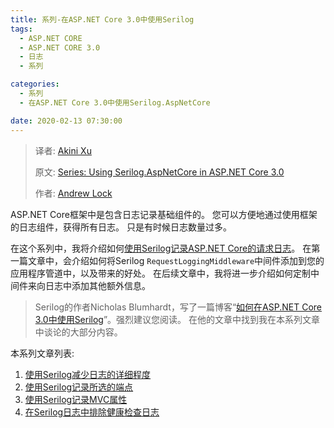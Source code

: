 ```yaml
---
title: 系列-在ASP.NET Core 3.0中使用Serilog
tags: 
  - ASP.NET CORE
  - ASP.NET CORE 3.0
  - 日志
  - 系列

categories:
  - 系列
  - 在ASP.NET Core 3.0中使用Serilog.AspNetCore

date: 2020-02-13 07:30:00
---
```


> 译者:  [Akini Xu](/)
>
> 原文:  [Series: Using Serilog.AspNetCore in ASP.NET Core 3.0](https://andrewlock.net/series/using-serilog-aspnetcore-in-asp-net-core-3/) 
>
> 作者:  [Andrew Lock](https://andrewlock.net/about/)
>

ASP.NET Core框架中是包含日志记录基础组件的。 您可以方便地通过使用框架的日志组件，获得所有日志。 只是有时候日志数量过多。

在这个系列中，我将介绍如何[使用Serilog记录ASP.NET Core的请求日志](https://github.com/serilog/serilog-aspnetcore#request-logging)。 在第一篇文章中，会介绍如何将Serilog `RequestLoggingMiddleware`中间件添加到您的应用程序管道中，以及带来的好处。 在后续文章中，我将进一步介绍如何定制中间件来向日志中添加其他额外信息。

> Serilog的作者Nicholas Blumhardt，写了一篇博客“[如何在ASP.NET Core 3.0中使用Serilog](https://nblumhardt.com/2019/10/serilog-in-aspnetcore-3)”。强烈建议您阅读。 在他的文章中找到我在本系列文章中谈论的大部分内容。

本系列文章列表:

1. [使用Serilog减少日志的详细程度](/using-serilog-aspnetcore-in-asp-net-core-3-reducing-log-verbosity/)
4. [使用Serilog记录所选的端点](/using-serilog-aspnetcore-in-asp-net-core-3-logging-the-selected-endpoint-name-with-serilog/)
5. [使用Serilog记录MVC属性](/using-serilog-aspnetcore-in-asp-net-core-3-logging-mvc-propertis-with-serilog/)
6. [在Serilog日志中排除健康检查日志](/using-serilog-aspnetcore-in-asp-net-core-3-excluding-health-check-endpoints-from-serilog-request-logging/)


